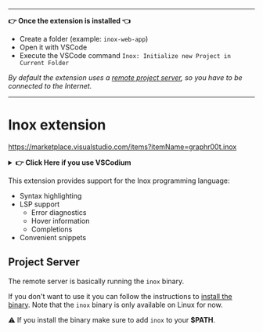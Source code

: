 
----------------------------

**👉 Once the extension is installed 👈** 

- Create a folder (example: `inox-web-app`)
- Open it with VSCode
- Execute the VSCode command `Inox: Initialize new Project in Current Folder`

*By default the extension uses a [remote project server](#project-server), so you have to be connected to the Internet.*

----------------------------

# Inox extension

https://marketplace.visualstudio.com/items?itemName=graphr00t.inox

<details>

**<summary>👉 Click Here if you use VSCodium</summary>**

You should be able to install the extension by downloading the VSIX for the extension by clicking on `Download Extension`:\
![image](https://user-images.githubusercontent.com/113632189/235324122-3f75a2bd-1238-4c53-9192-bcc530ab68c1.png)

You can then install the VSIX extension in VSCodium by going on the **Extensions** tab and clicking here:\
![image](https://user-images.githubusercontent.com/113632189/235324154-631e215c-1130-4da1-ae2a-a19806cd28c8.png)

</details>


This extension provides support for the Inox programming language:
- Syntax highlighting
- LSP support
    - Error diagnostics
    - Hover information
    - Completions
- Convenient snippets

## Project Server

The remote server is basically running the `inox` binary.

If you don't want to use it you can follow the instructions to [install the binary](https://github.com/inoxlang/inox#installation).
Note that the `inox` binary is only available on Linux for now.

⚠️ If you install the binary make sure to add `inox` to your **$PATH**.


